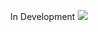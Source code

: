 <div align=center>

In Development
<img src="https://i.pinimg.com/originals/2a/53/65/2a53651a35816f499270d8275fd5318f.gif">
</div>
